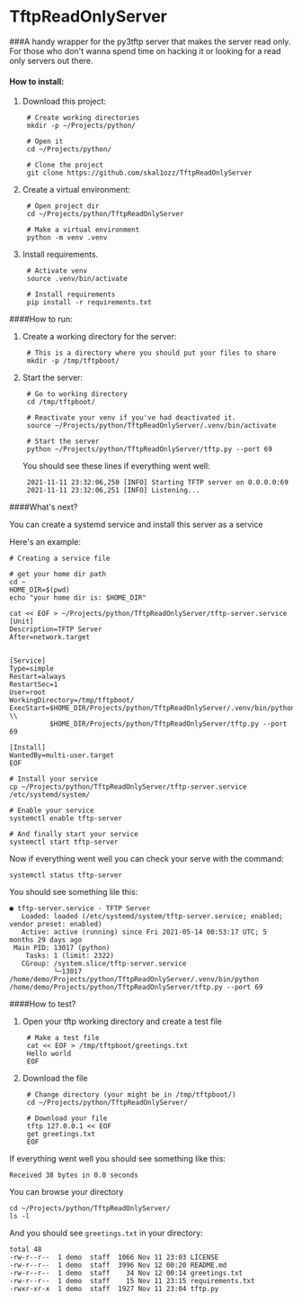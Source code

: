 # TftpReadOnlyServer
###A handy wrapper for the py3tftp server that makes the server read only. 
For those who don't wanna spend time on hacking it or looking for a read only servers out there.

#### How to install:

1. Download this project:

        # Create working directories
        mkdir -p ~/Projects/python/

        # Open it
        cd ~/Projects/python/

        # Clone the project
        git clone https://github.com/skal1ozz/TftpReadOnlyServer

2. Create a virtual environment:

        # Open project dir
        cd ~/Projects/python/TftpReadOnlyServer

        # Make a virtual environment
        python -m venv .venv

3. Install requirements.

        # Activate venv
        source .venv/bin/activate

        # Install requirements
        pip install -r requirements.txt

####How to run:

1. Create a working directory for the server:

        # This is a directory where you should put your files to share
        mkdir -p /tmp/tftpboot/

2. Start the server:

        # Go to working directory
        cd /tmp/tftpboot/

        # Reactivate your venv if you've had deactivated it. 
        source ~/Projects/python/TftpReadOnlyServer/.venv/bin/activate

        # Start the server
        python ~/Projects/python/TftpReadOnlyServer/tftp.py --port 69

    You should see these lines if everything went well:

        2021-11-11 23:32:06,250 [INFO] Starting TFTP server on 0.0.0.0:69
        2021-11-11 23:32:06,251 [INFO] Listening...


####What's next?

You can create a systemd service and install this server as a service

Here's an example:

    # Creating a service file

    # get your home dir path
    cd ~
    HOME_DIR=$(pwd)
    echo "your home dir is: $HOME_DIR"
    
    cat << EOF > ~/Projects/python/TftpReadOnlyServer/tftp-server.service
    [Unit]
    Description=TFTP Server
    After=network.target
    
    
    [Service]
    Type=simple
    Restart=always
    RestartSec=1
    User=root
    WorkingDirectory=/tmp/tftpboot/
    ExecStart=$HOME_DIR/Projects/python/TftpReadOnlyServer/.venv/bin/python \\
              $HOME_DIR/Projects/python/TftpReadOnlyServer/tftp.py --port 69
    
    [Install]
    WantedBy=multi-user.target
    EOF
    
    # Install your service
    cp ~/Projects/python/TftpReadOnlyServer/tftp-server.service /etc/systemd/system/
    
    # Enable your service
    systemctl enable tftp-server

    # And finally start your service
    systemctl start tftp-server

Now if everything went well you can check your serve with the command:

    systemctl status tftp-server

You should see something lile this:

    ● tftp-server.service - TFTP Server
       Loaded: loaded (/etc/systemd/system/tftp-server.service; enabled; vendor preset: enabled)
       Active: active (running) since Fri 2021-05-14 00:53:17 UTC; 5 months 29 days ago
     Main PID: 13017 (python)
        Tasks: 1 (limit: 2322)
       CGroup: /system.slice/tftp-server.service
               └─13017 /home/demo/Projects/python/TftpReadOnlyServer/.venv/bin/python /home/demo/Projects/python/TftpReadOnlyServer/tftp.py --port 69

####How to test?

1. Open your tftp working directory and create a test file

        # Make a test file
        cat << EOF > /tmp/tftpboot/greetings.txt
        Hello world
        EOF

2. Download the file

        # Change directory (your might be in /tmp/tftpboot/)
        cd ~/Projects/python/TftpReadOnlyServer/
        
        # Download your file
        tftp 127.0.0.1 << EOF
        get greetings.txt
        EOF

If everything went well you should see something like this:

    Received 38 bytes in 0.0 seconds

You can browse your directory

    cd ~/Projects/python/TftpReadOnlyServer/
    ls -l

And you should see `greetings.txt` in your directory:

    total 48
    -rw-r--r--  1 demo  staff  1066 Nov 11 23:03 LICENSE
    -rw-r--r--  1 demo  staff  3996 Nov 12 00:20 README.md
    -rw-r--r--  1 demo  staff    34 Nov 12 00:14 greetings.txt
    -rw-r--r--  1 demo  staff    15 Nov 11 23:15 requirements.txt
    -rwxr-xr-x  1 demo  staff  1927 Nov 11 23:04 tftp.py
